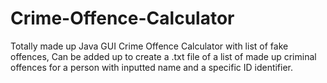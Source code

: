 # Crime-Offence-Calculator
 
 Totally made up Java GUI Crime Offence Calculator with list of fake offences, Can be added up to create a .txt file of a list of made up criminal offences for a person with inputted name and a specific ID identifier. 
